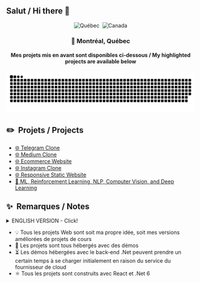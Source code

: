 ## Salut / Hi there 👋

<div align="center">
  <img src="https://github.com/nimamt/nimamt/blob/main/assets/quebec_flag.jpg?raw=true" alt="Québec"/>&nbsp;
  <img src="https://github.com/nimamt/nimamt/blob/main/assets/canada_flag.jpg?raw=true" alt="Canada"/>
  <h3 align="center">📍 Montréal, Québec</h4>
  <h4 align="center">Mes projets mis en avant sont disponibles ci-dessous / My highlighted projects are available below</h4>
</div>

<div align="center">
  <a href="#">
  <img  src="https://github.com/1999AZZAR/1999AZZAR/blob/main/resources/img/grid-snake.svg"
       alt="snake" /></a>
</div>

## ✏️ &nbsp;Projets / Projects

<!-- BLOG-POST-LIST:START -->
- [🌐 Telegram Clone](https://github.com/nimamt/react-talk)
- [🌐 Medium Clone](https://github.com/nimamt/medium_clone)
- [🌐 Ecommerce Website](https://github.com/nimamt/shop)
- [🌐 Instagram Clone](https://github.com/nimamt/instagram)
- [🌐 Responsive Static Website](https://github.com/nimamt/rockstone)
- [🤖 ML, Reinforcement Learning, NLP, Computer Vision, and Deep Learning](https://github.com/nimamt/machine_learning)

## ✨ &nbsp;Remarques / Notes  
<details>
  <summary>ENGLISH VERSION - Click!</summary>
  <ul>  
    <li style="list-style: none; position: relative;">💡 All web projects are either my own idea or my upgraded versions of course projects</li>
    <li style="list-style: none; position: relative;">🚀 Projects are all hosted with demos</li>
    <li style="list-style: none; position: relative;">⏳ Hosted demos with .Net back-end take long to load at first because of cloud provider's service</li>
    <li style="list-style: none; position: relative;">⚛️ All projects are with React and .Net 6</li>
  </ul>
</details>

<!-- BLOG-POST-LIST:START -->
- 💡 Tous les projets Web sont soit ma propre idée, soit mes versions améliorées de projets de cours
- 🚀 Les projets sont tous hébergés avec des démos
- ⏳ Les démos hébergées avec le back-end .Net peuvent prendre un certain temps à se charger initialement en raison du service du fournisseur de cloud
- ⚛️ Tous les projets sont construits avec React et .Net 6


<!-- BLOG-POST-LIST:END -->

&nbsp;

  

<!--
**nimamt/nimamt** is a ✨ _special_ ✨ repository because its `README.md` (this file) appears on your GitHub profile.

Here are some ideas to get you started:

- 🔭 I’m currently working on ...
- 🌱 I’m currently learning ...
- 👯 I’m looking to collaborate on ...
- 🤔 I’m looking for help with ...
- 💬 Ask me about ...
- 📫 How to reach me: ...
- 😄 Pronouns: ...
- ⚡ Fun fact: ...
-->
